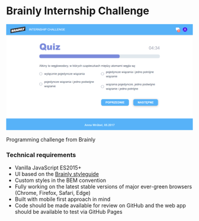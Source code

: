 # Brainly Internship Challenge

![Quiz](https://github.com/anna-wro/brainly-challenge/blob/master/screenshots/quiz.png)

Programming challenge from Brainly

### Technical requirements
* Vanilla JavaScript ES2015+
* UI based on the [Brainly styleguide](https://styleguide.brainly.com)
* Custom styles in the BEM convention
* Fully working on the latest stable versions of major ever-green browsers (Chrome, Firefox, Safari, Edge)
* Built with mobile first approach in mind
* Code should be made available for review on GitHub and the web app should be available to test via GitHub Pages
